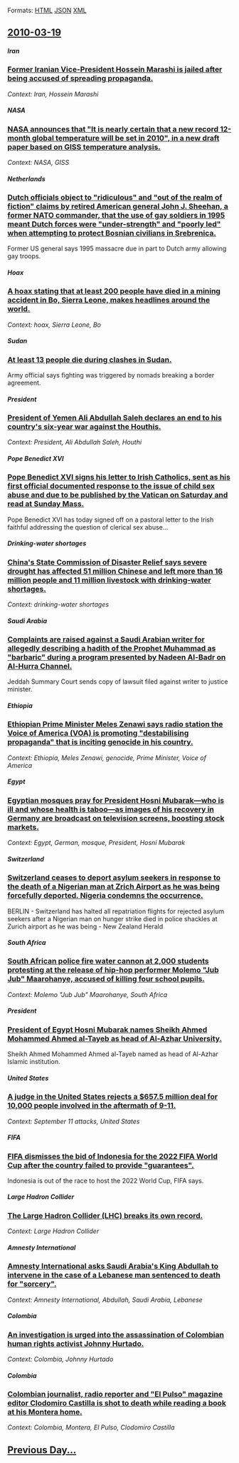 
Formats: [HTML](2010/03/19/index.html)  [JSON](2010/03/19/index.json)  [XML](2010/03/19/index.xml)  

## [2010-03-19](/news/2010/03/19/index.md)

##### Iran
### [Former Iranian Vice-President Hossein Marashi is jailed after being accused of spreading propaganda. ](/news/2010/03/19/former-iranian-vice-president-hossein-marashi-is-jailed-after-being-accused-of-spreading-propaganda.md)
_Context: Iran, Hossein Marashi_

##### NASA
### [NASA announces that "It is nearly certain that a new record 12-month global temperature will be set in 2010", in a new draft paper based on GISS temperature analysis. ](/news/2010/03/19/nasa-announces-that-it-is-nearly-certain-that-a-new-record-12-month-global-temperature-will-be-set-in-2010-in-a-new-draft-paper-based-on.md)
_Context: NASA, GISS_

##### Netherlands
### [Dutch officials object to "ridiculous" and "out of the realm of fiction" claims by retired American general John J. Sheehan, a former NATO commander, that the use of gay soldiers in 1995 meant Dutch forces were "under-strength" and "poorly led" when attempting to protect Bosnian civilians in Srebrenica. ](/news/2010/03/19/dutch-officials-object-to-ridiculous-and-out-of-the-realm-of-fiction-claims-by-retired-american-general-john-j-sheehan-a-former-nato-c.md)
Former US general says 1995 massacre due in part to Dutch army allowing gay troops.

##### Hoax
### [A hoax stating that at least 200 people have died in a mining accident in Bo, Sierra Leone, makes headlines around the world. ](/news/2010/03/19/a-hoax-stating-that-at-least-200-people-have-died-in-a-mining-accident-in-bo-sierra-leone-makes-headlines-around-the-world.md)
_Context: hoax, Sierra Leone, Bo_

##### Sudan
### [At least 13 people die during clashes in Sudan. ](/news/2010/03/19/at-least-13-people-die-during-clashes-in-sudan.md)
Army official says fighting was triggered by nomads breaking a border agreement.

##### President
### [President of Yemen Ali Abdullah Saleh declares an end to his country's six-year war against the Houthis. ](/news/2010/03/19/president-of-yemen-ali-abdullah-saleh-declares-an-end-to-his-country-s-six-year-war-against-the-houthis.md)
_Context: President, Ali Abdullah Saleh, Houthi_

##### Pope Benedict XVI
### [Pope Benedict XVI signs his letter to Irish Catholics, sent as his first official documented response to the issue of child sex abuse and due to be published by the Vatican on Saturday and read at Sunday Mass. ](/news/2010/03/19/pope-benedict-xvi-signs-his-letter-to-irish-catholics-sent-as-his-first-official-documented-response-to-the-issue-of-child-sex-abuse-and-du.md)
Pope Benedict XVI has today signed off on a pastoral letter to the Irish faithful addressing the question of clerical sex abuse&hellip;

##### Drinking-water shortages
### [China's State Commission of Disaster Relief says severe drought has affected 51 million Chinese and left more than 16 million people and 11 million livestock with drinking-water shortages. ](/news/2010/03/19/china-s-state-commission-of-disaster-relief-says-severe-drought-has-affected-51-million-chinese-and-left-more-than-16-million-people-and-11.md)
_Context: drinking-water shortages_

##### Saudi Arabia
### [Complaints are raised against a Saudi Arabian writer for allegedly describing a hadith of the Prophet Muhammad as "barbaric" during a program presented by Nadeen Al-Badr on Al-Hurra Channel. ](/news/2010/03/19/complaints-are-raised-against-a-saudi-arabian-writer-for-allegedly-describing-a-hadith-of-the-prophet-muhammad-as-barbaric-during-a-progra.md)
Jeddah Summary Court sends copy of lawsuit filed against writer to justice minister.

##### Ethiopia
### [Ethiopian Prime Minister Meles Zenawi says radio station the Voice of America (VOA) is promoting "destabilising propaganda" that is inciting genocide in his country. ](/news/2010/03/19/ethiopian-prime-minister-meles-zenawi-says-radio-station-the-voice-of-america-voa-is-promoting-destabilising-propaganda-that-is-inciting.md)
_Context: Ethiopia, Meles Zenawi, genocide, Prime Minister, Voice of America_

##### Egypt
### [Egyptian mosques pray for President Hosni Mubarak&mdash;who is ill and whose health is taboo&mdash;as images of his recovery in Germany are broadcast on television screens, boosting stock markets. ](/news/2010/03/19/egyptian-mosques-pray-for-president-hosni-mubarak-mdash-who-is-ill-and-whose-health-is-taboo-mdash-as-images-of-his-recovery-in-germany-are.md)
_Context: Egypt, German, mosque, President, Hosni Mubarak_

##### Switzerland
### [Switzerland ceases to deport asylum seekers in response to the death of a Nigerian man at Zrich Airport as he was being forcefully deported. Nigeria condemns the occurrence. ](/news/2010/03/19/switzerland-ceases-to-deport-asylum-seekers-in-response-to-the-death-of-a-nigerian-man-at-zurich-airport-as-he-was-being-forcefully-deported.md)
BERLIN - Switzerland has halted all repatriation flights for rejected asylum seekers after a Nigerian man on hunger strike died in police shackles at Zurich airport as he was being - New Zealand Herald

##### South Africa
### [South African police fire water cannon at 2,000 students protesting at the release of hip-hop performer Molemo "Jub Jub" Maarohanye, accused of killing four school pupils. ](/news/2010/03/19/south-african-police-fire-water-cannon-at-2-000-students-protesting-at-the-release-of-hip-hop-performer-molemo-jub-jub-maarohanye-accused.md)
_Context: Molemo "Jub Jub" Maarohanye, South Africa_

##### President
### [President of Egypt Hosni Mubarak names Sheikh Ahmed Mohammed Ahmed al-Tayeb as head of Al-Azhar University. ](/news/2010/03/19/president-of-egypt-hosni-mubarak-names-sheikh-ahmed-mohammed-ahmed-al-tayeb-as-head-of-al-azhar-university.md)
Sheikh Ahmed Mohammed Ahmed al-Tayeb named as head of Al-Azhar Islamic institution.

##### United States
### [A judge in the United States rejects a $657.5 million deal for 10,000 people involved in the aftermath of 9-11. ](/news/2010/03/19/a-judge-in-the-united-states-rejects-a-657-5-million-deal-for-10-000-people-involved-in-the-aftermath-of-9-11.md)
_Context: September 11 attacks, United States_

##### FIFA
### [FIFA dismisses the bid of Indonesia for the 2022 FIFA World Cup after the country failed to provide "guarantees". ](/news/2010/03/19/fifa-dismisses-the-bid-of-indonesia-for-the-2022-fifa-world-cup-after-the-country-failed-to-provide-guarantees.md)
Indonesia is out of the race to host the 2022 World Cup, FIFA says.

##### Large Hadron Collider
### [The Large Hadron Collider (LHC) breaks its own record. ](/news/2010/03/19/the-large-hadron-collider-lhc-breaks-its-own-record.md)
_Context: Large Hadron Collider_

##### Amnesty International
### [Amnesty International asks Saudi Arabia's King Abdullah to intervene in the case of a Lebanese man sentenced to death for "sorcery". ](/news/2010/03/19/amnesty-international-asks-saudi-arabia-s-king-abdullah-to-intervene-in-the-case-of-a-lebanese-man-sentenced-to-death-for-sorcery.md)
_Context: Amnesty International, Abdullah, Saudi Arabia, Lebanese_

##### Colombia
### [An investigation is urged into the assassination of Colombian human rights activist Johnny Hurtado. ](/news/2010/03/19/an-investigation-is-urged-into-the-assassination-of-colombian-human-rights-activist-johnny-hurtado.md)
_Context: Colombia, Johnny Hurtado_

##### Colombia
### [Colombian journalist, radio reporter and "El Pulso" magazine editor Clodomiro Castilla is shot to death while reading a book at his Montera home. ](/news/2010/03/19/colombian-journalist-radio-reporter-and-el-pulso-magazine-editor-clodomiro-castilla-is-shot-to-death-while-reading-a-book-at-his-monteria.md)
_Context: Colombia, Montera, El Pulso, Clodomiro Castilla_

## [Previous Day...](/news/2010/03/18/index.md)

